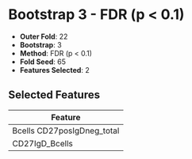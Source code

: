 # Bootstrap 3 - FDR (p < 0.1)

- **Outer Fold**: 22
- **Bootstrap**: 3
- **Method**: FDR (p < 0.1)
- **Fold Seed**: 65
- **Features Selected**: 2

## Selected Features

| Feature |
|---------|
| Bcells CD27posIgDneg_total |
| CD27IgD_Bcells |
